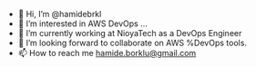 - 👋 Hi, I’m @hamidebrkl
- 👀 I’m interested in AWS DevOps ...
- 🌱 I’m currently working at NioyaTech as a DevOps Engineer
- 💞️ I’m looking forward to collaborate on AWS %DevOps tools.
- 📫 How to reach me   hamide.borklu@gmail.com

<!---
hamidebrkl/hamidebrkl is a ✨ special ✨ repository because its `README.md` (this file) appears on your GitHub profile.
You can click the Preview link to take a look at your changes.
--->
